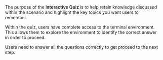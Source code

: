 The purpose of the **Interactive Quiz** is to help retain knowledge discussed within the scenario and highlight the key topics you want users to remember. 

Within the quiz, users have complete access to the terminal environment. This allows them to explore the environment to identify the correct answer in order to proceed. 

Users need to answer all the questions correctly to get proceed to the next step.
